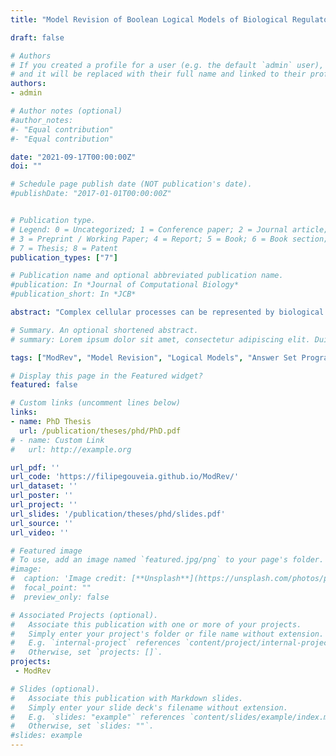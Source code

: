 ```yaml
---
title: "Model Revision of Boolean Logical Models of Biological Regulatory Networks"

draft: false

# Authors
# If you created a profile for a user (e.g. the default `admin` user), write the username (folder name) here 
# and it will be replaced with their full name and linked to their profile.
authors:
- admin

# Author notes (optional)
#author_notes:
#- "Equal contribution"
#- "Equal contribution"

date: "2021-09-17T00:00:00Z"
doi: ""

# Schedule page publish date (NOT publication's date).
#publishDate: "2017-01-01T00:00:00Z"


# Publication type.
# Legend: 0 = Uncategorized; 1 = Conference paper; 2 = Journal article;
# 3 = Preprint / Working Paper; 4 = Report; 5 = Book; 6 = Book section;
# 7 = Thesis; 8 = Patent
publication_types: ["7"]

# Publication name and optional abbreviated publication name.
#publication: In *Journal of Computational Biology*
#publication_short: In *JCB*

abstract: "Complex cellular processes can be represented by biological regulatory networks. Computational models of such networks are essential to have a better understanding of the corresponding cellular processes, allowing the reproduction of known behaviours, the testing of hypotheses, and the identification of predictions in silico. However, the construction of these models is still mainly a manual task, and therefore prone to error. Additionally, as new data is acquired, the existing models must be revised. Here, we propose a model revision procedure, capable of providing the set of minimal repairs to render a Boolean logical model of a biological regulatory network consistent with a set of experimental observations. The proposed model revision procedure takes advantage of a logic-based approach to verify whether a model is consistent with a given set of experimental observations. In case of inconsistency, the consistency check procedure implemented using Answer Set Programming (ASP) determines the minimum number of inconsistent nodes of the model and corresponding reason of inconsistency. An algorithm to search for possible sets of repair operations to render an inconsistent model consistent is proposed. In this work, four repair operations are considered: changing a regulatory function; changing a type of interaction; removing a regulator; and adding a regulator. The model revision approach presented here, considers confronting a Boolean logical model with stable state or time-series observations. Moreover, for time-series observations, both synchronous and asynchronous update schemes are considered. The proposed model revision approach is tested on five published well known biological models. Corrupted versions of these models are generated by performing random changes. The corrupted models are confronted with stable state observations, corresponding to the stable states of the original models, using the presented model revision procedure. Moreover, different time-series observations are generated, consistent with the original models, to assess whether the model revision approach is able to revise the corrupted model under time-series observations. The proposed method is able to repair the majority of the corrupted models, considering stable state and time-series observations. Moreover, all the optimal solutions to repair the inconsistent models are produced."

# Summary. An optional shortened abstract.
# summary: Lorem ipsum dolor sit amet, consectetur adipiscing elit. Duis posuere tellus ac convallis placerat. Proin tincidunt magna sed ex sollicitudin condimentum.

tags: ["ModRev", "Model Revision", "Logical Models", "Answer Set Programming"]

# Display this page in the Featured widget?
featured: false

# Custom links (uncomment lines below)
links:
- name: PhD Thesis
  url: /publication/theses/phd/PhD.pdf
# - name: Custom Link
#   url: http://example.org

url_pdf: ''
url_code: 'https://filipegouveia.github.io/ModRev/'
url_dataset: ''
url_poster: ''
url_project: ''
url_slides: '/publication/theses/phd/slides.pdf'
url_source: ''
url_video: ''

# Featured image
# To use, add an image named `featured.jpg/png` to your page's folder. 
#image:
#  caption: 'Image credit: [**Unsplash**](https://unsplash.com/photos/pLCdAaMFLTE)'
#  focal_point: ""
#  preview_only: false

# Associated Projects (optional).
#   Associate this publication with one or more of your projects.
#   Simply enter your project's folder or file name without extension.
#   E.g. `internal-project` references `content/project/internal-project/index.md`.
#   Otherwise, set `projects: []`.
projects:
 - ModRev

# Slides (optional).
#   Associate this publication with Markdown slides.
#   Simply enter your slide deck's filename without extension.
#   E.g. `slides: "example"` references `content/slides/example/index.md`.
#   Otherwise, set `slides: ""`.
#slides: example
---
```


